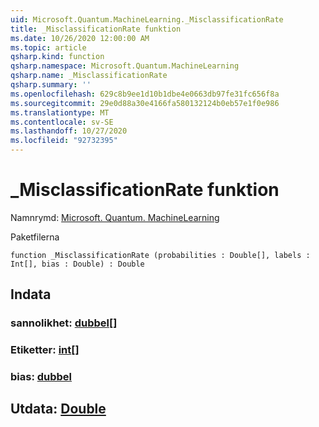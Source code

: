 ```yaml
---
uid: Microsoft.Quantum.MachineLearning._MisclassificationRate
title: _MisclassificationRate funktion
ms.date: 10/26/2020 12:00:00 AM
ms.topic: article
qsharp.kind: function
qsharp.namespace: Microsoft.Quantum.MachineLearning
qsharp.name: _MisclassificationRate
qsharp.summary: ''
ms.openlocfilehash: 629c8b9ee1d10b1dbe4e0663db97fe31fc656f8a
ms.sourcegitcommit: 29e0d88a30e4166fa580132124b0eb57e1f0e986
ms.translationtype: MT
ms.contentlocale: sv-SE
ms.lasthandoff: 10/27/2020
ms.locfileid: "92732395"
---
```

# <a name="_misclassificationrate-function"></a>_MisclassificationRate funktion

Namnrymd: [Microsoft. Quantum. MachineLearning](xref:Microsoft.Quantum.MachineLearning)

Paketfilerna [](https://nuget.org/packages/)




```qsharp
function _MisclassificationRate (probabilities : Double[], labels : Int[], bias : Double) : Double
```


## <a name="input"></a>Indata

### <a name="probabilities--double"></a>sannolikhet: [dubbel](xref:microsoft.quantum.lang-ref.double)[]




### <a name="labels--int"></a>Etiketter: [int](xref:microsoft.quantum.lang-ref.int)[]




### <a name="bias--double"></a>bias: [dubbel](xref:microsoft.quantum.lang-ref.double)





## <a name="output--double"></a>Utdata: [Double](xref:microsoft.quantum.lang-ref.double)

